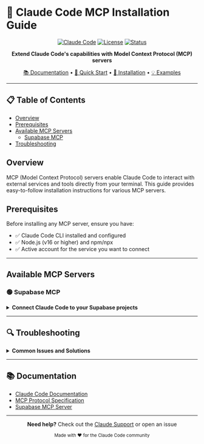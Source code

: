 # 🤖 Claude Code MCP Installation Guide

<div align="center">
  
  [![Claude Code](https://img.shields.io/badge/Claude%20Code-MCP%20Servers-5f1478?style=for-the-badge&logo=anthropic&logoColor=white)](https://www.anthropic.com)
  [![License](https://img.shields.io/badge/License-MIT-blue?style=for-the-badge)](LICENSE)
  [![Status](https://img.shields.io/badge/Status-Active-success?style=for-the-badge)](https://github.com)
  
  <p align="center">
    <strong>Extend Claude Code's capabilities with Model Context Protocol (MCP) servers</strong>
  </p>
  
  [📚 Documentation](#documentation) • [🚀 Quick Start](#quick-start) • [🔧 Installation](#installation) • [💡 Examples](#examples)
  
</div>

---

## 📋 Table of Contents

- [Overview](#overview)
- [Prerequisites](#prerequisites)
- [Available MCP Servers](#available-mcp-servers)
  - [Supabase MCP](#-supabase-mcp)
- [Troubleshooting](#troubleshooting)

## Overview

MCP (Model Context Protocol) servers enable Claude Code to interact with external services and tools directly from your terminal. This guide provides easy-to-follow installation instructions for various MCP servers.

## Prerequisites

Before installing any MCP server, ensure you have:

- ✅ Claude Code CLI installed and configured
- ✅ Node.js (v16 or higher) and npm/npx
- ✅ Active account for the service you want to connect

---

## Available MCP Servers

### 🟢 Supabase MCP

<details>
<summary><strong>Connect Claude Code to your Supabase projects</strong></summary>

The Supabase MCP server allows Claude Code to interact with your Supabase database, execute queries, and manage your project data.

#### 🔑 Prerequisites

1. **Access Token**: Create a new token at [Supabase Dashboard](https://supabase.com/dashboard/account/tokens)
   - Navigate to Account → Access Tokens
   - Click "Generate New Token"
   - Name it descriptively (e.g., `ClaudeCodeMCP`)
   - Copy and save the token securely

2. **Project Reference** (Optional but recommended): 
   - Go to Project Settings → General
   - Copy your Project ID

#### 📦 Installation Options

##### **Basic Installation**
```bash
claude mcp add supabase -- npx -y @supabase/mcp-server-supabase@latest \
  --access-token YOUR_TOKEN
```

##### **Project-Scoped Installation** *(Recommended for security)*
```bash
claude mcp add supabase -s project -- npx -y @supabase/mcp-server-supabase@latest \
  --access-token YOUR_TOKEN \
  --project-ref YOUR_PROJECT_REF
```

##### **Read-Only Mode** *(For safety)*
```bash
claude mcp add supabase -- npx -y @supabase/mcp-server-supabase@latest \
  --access-token YOUR_TOKEN \
  --read-only
```

#### 🔧 Configuration Options

| Option | Description | Required | Example |
|--------|-------------|----------|---------|
| `--access-token` | Your Supabase access token | ✅ Yes | `sbp_1234567890abcdef` |
| `--project-ref` | Project reference ID | ❌ No | `xyzcompanyproj` |
| `--read-only` | Enable read-only mode | ❌ No | *(flag only)* |

#### 💡 Usage Examples

Once installed, you can use Claude Code to:

```bash
# Query your database
claude "Show me all users in my Supabase database"

# Analyze data
claude "What's the average order value in the last 30 days?"

# Generate reports
claude "Create a summary of user activity this week"
```

#### 🛡️ Security Best Practices

1. **Always use project-scoped installations** when working with specific projects
2. **Enable read-only mode** for data analysis tasks that don't require writes
3. **Rotate your access tokens** regularly
4. **Never commit tokens** to version control

</details>

---

## 🔍 Troubleshooting

<details>
<summary><strong>Common Issues and Solutions</strong></summary>

### Installation Fails

```bash
# Clear npm cache
npm cache clean --force

# Try installation with verbose logging
claude mcp add supabase -- npx -y @supabase/mcp-server-supabase@latest \
  --access-token YOUR_TOKEN --verbose
```

### Token Authentication Errors

- Verify your token hasn't expired
- Ensure you're using the correct token format
- Check if the token has necessary permissions

### Connection Issues

- Verify your internet connection
- Check if Supabase services are operational
- Ensure no firewall is blocking the connection

</details>

---

## 📚 Documentation

- [Claude Code Documentation](https://docs.anthropic.com)
- [MCP Protocol Specification](https://modelcontextprotocol.io)
- [Supabase MCP Server](https://github.com/supabase/mcp-server-supabase)

---

<div align="center">
  
  **Need help?** Check out the [Claude Support](https://support.anthropic.com) or open an issue
  
  <sub>Made with ❤️ for the Claude Code community</sub>
  
</div>
